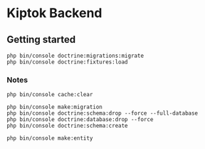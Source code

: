 # Kiptok Backend

## Getting started
```
php bin/console doctrine:migrations:migrate
php bin/console doctrine:fixtures:load
```


### Notes
```
php bin/console cache:clear

php bin/console make:migration
php bin/console doctrine:schema:drop --force --full-database
php bin/console doctrine:database:drop --force
php bin/console doctrine:schema:create

php bin/console make:entity

```  
